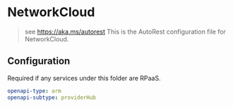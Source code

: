 # NetworkCloud

> see https://aka.ms/autorest
> This is the AutoRest configuration file for NetworkCloud.

## Configuration

Required if any services under this folder are RPaaS.

```yaml
openapi-type: arm
openapi-subtype: providerHub
```

